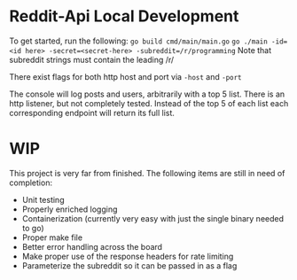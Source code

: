 # Reddit-Api Local Development
To get started, run the following:
```go build cmd/main/main.go```
```go ./main -id=<id here> -secret=<secret-here> -subreddit=/r/programming```
Note that subreddit strings must contain the leading /r/

There exist flags for both http host and port via `-host` and `-port`

The console will log posts and users, arbitrarily with a top 5 list.
There is an http listener, but not completely tested. Instead of the top 5 of each list each corresponding endpoint will return its full list.
# WIP
This project is very far from finished. The following items are still in need of completion:
- Unit testing
- Properly enriched logging
- Containerization (currently very easy with just the single binary needed to go)
- Proper make file
- Better error handling across the board
- Make proper use of the response headers for rate limiting
- Parameterize the subreddit so it can be passed in as a flag